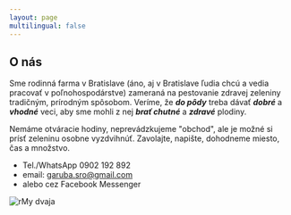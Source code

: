 ```yaml
---
layout: page
multilingual: false
---
```


## O nás
 Sme rodinná farma v Bratislave (áno, aj v Bratislave ľudia chcú a vedia pracovať v poľnohospodárstve) zameraná na pestovanie zdravej zeleniny tradičným, prírodným spôsobom. Veríme, že **_do pôdy_** treba dávať **_dobré_** a **_vhodné_** veci, aby sme mohli z nej **_brať chutné_** a **_zdravé_** plodiny.
 
 Nemáme otváracie hodiny, neprevádzkujeme "obchod", ale je možné si prísť zeleninu osobne vyzdvihnúť. 
 Zavolajte, napište, dohodneme miesto, čas a množstvo. 

* Tel./WhatsApp 0902 192 892
* email: garuba.sro@gmail.com
* alebo cez Facebook Messenger
 
 ![rMy dvaja](/img/mydvaja.jpg)
 